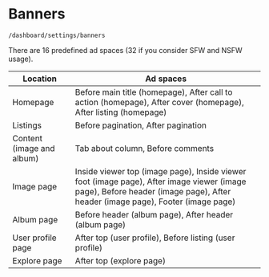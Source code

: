 # Banners

`/dashboard/settings/banners`

There are 16 predefined ad spaces (32 if you consider SFW and NSFW usage).

| Location                  | Ad spaces                                                                                                                                                                    |
| ------------------------- | ---------------------------------------------------------------------------------------------------------------------------------------------------------------------------- |
| Homepage                  | Before main title (homepage), After call to action (homepage), After cover (homepage), After listing (homepage)                                                              |
| Listings                  | Before pagination, After pagination                                                                                                                                          |
| Content (image and album) | Tab about column, Before comments                                                                                                                                            |
| Image page                | Inside viewer top (image page), Inside viewer foot (image page), After image viewer (image page), Before header (image page), After header (image page), Footer (image page) |
| Album page                | Before header (album page), After header (album page)                                                                                                                        |
| User profile page         | After top (user profile), Before listing (user profile)                                                                                                                      |
| Explore page              | After top (explore page)                                                                                                                                                     |
